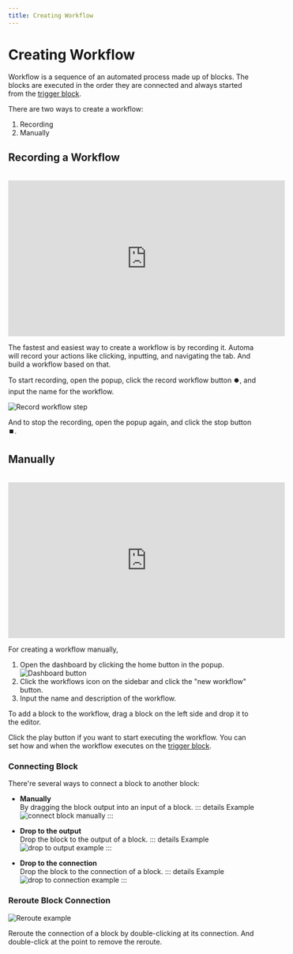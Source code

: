 ```yaml
---
title: Creating Workflow
---
```


# Creating Workflow

Workflow is a sequence of an automated process made up of blocks. The blocks are executed in the order they are connected and always started from the [trigger block](/blocks/trigger.md).

There are two ways to create a workflow:
1. Recording
2. Manually

## Recording a Workflow
<br />
<iframe width="560" height="315" src="https://www.youtube.com/embed/mubwJBVOTa0" title="YouTube video player" frameborder="0" allow="accelerometer; autoplay; clipboard-write; encrypted-media; gyroscope; picture-in-picture" allowfullscreen></iframe>

The fastest and easiest way to create a workflow is by recording it. Automa will record your actions like clicking, inputting, and navigating the tab. And build a workflow based on that.

To start recording, open the popup, click the record workflow button ⏺️, and input the name for the workflow.

![Record workflow step](https://res.cloudinary.com/chat-story/image/upload/v1645325160/automa/Record_workflow_step_s0s6ty.png)

And to stop the recording, open the popup again, and click the stop button ⏹️.

## Manually
<br />
<iframe width="560" height="315" src="https://www.youtube.com/embed/PmejVpMZxVg" title="YouTube video player" frameborder="0" allow="accelerometer; autoplay; clipboard-write; encrypted-media; gyroscope; picture-in-picture" allowfullscreen></iframe>

For creating a workflow manually,

1. Open the dashboard by clicking the home button in the popup.
![Dashboard button](https://res.cloudinary.com/chat-story/image/upload/v1642582384/automa/9D04VZtFgd_gdbojq.png)
2. Click the workflows icon on the sidebar and click the "new workflow" button.
3. Input the name and description of the workflow.

To add a block to the workflow, drag a block on the left side and drop it to the editor.

Click the play button if you want to start executing the workflow. You can set how and when the workflow executes on the [trigger block](/blocks/trigger.md).

### Connecting Block
There're several ways to connect a block to another block:

- **Manually** <br>
By dragging the block output into an input of a block.
::: details Example
![connect block manually](https://res.cloudinary.com/chat-story/image/upload/v1642573241/automa/connect-block-manual_krat5z.gif)
:::

- **Drop to the output** <br>
Drop the block to the output of a block.
::: details Example
![drop to output example](https://res.cloudinary.com/chat-story/image/upload/v1642573402/automa/connect-block-ouput_nn5nx7.gif)
:::

- **Drop to the connection** <br>
Drop the block to the connection of a block.
::: details Example
![drop to connection example](https://res.cloudinary.com/chat-story/image/upload/v1642573908/automa/connect-block-connection_kbon3v.gif)
:::

### Reroute Block Connection
![Reroute example](https://res.cloudinary.com/chat-story/image/upload/v1642575499/automa/chrome_00RH6LDAX0_kjenjv.png)

Reroute the connection of a block by double-clicking at its connection. And double-click at the point to remove the reroute.
